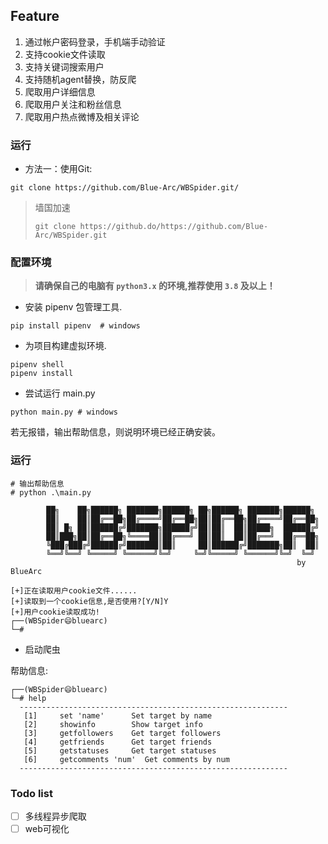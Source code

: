 ## Feature

1. 通过帐户密码登录，手机端手动验证
2. 支持cookie文件读取
3. 支持关键词搜索用户
5. 支持随机agent替换，防反爬
4. 爬取用户详细信息
5. 爬取用户关注和粉丝信息
6. 爬取用户热点微博及相关评论

### 运行 

- 方法一：使用Git:  

```shell
git clone https://github.com/Blue-Arc/WBSpider.git/
```

> 墙国加速
>  
> ```shell
> git clone https://github.do/https://github.com/Blue-Arc/WBSpider.git
> ```


### 配置环境  

> **请确保自己的电脑有 `python3.x` 的环境,推荐使用 `3.8` 及以上！**  

- 安装 pipenv 包管理工具.  

```shell
pip install pipenv  # windows
```

- 为项目构建虚拟环境.  

```shell
pipenv shell
pipenv install
```

- 尝试运行 main.py  

```shell
python main.py # windows
```

若无报错，输出帮助信息，则说明环境已经正确安装。

### 运行  

```shell
# 输出帮助信息
# python .\main.py

        ██╗    ██╗██████╗ ███████╗██████╗ ██╗██████╗ ███████╗██████╗
        ██║    ██║██╔══██╗██╔════╝██╔══██╗██║██╔══██╗██╔════╝██╔══██╗
        ██║ █╗ ██║██████╔╝███████╗██████╔╝██║██║  ██║█████╗  ██████╔╝
        ██║███╗██║██╔══██╗╚════██║██╔═══╝ ██║██║  ██║██╔══╝  ██╔══██╗
        ╚███╔███╔╝██████╔╝███████║██║     ██║██████╔╝███████╗██║  ██║
        ╚══╝╚══╝ ╚═════╝ ╚══════╝╚═╝     ╚═╝╚═════╝ ╚══════╝╚═╝  ╚═╝
                                                                by BlueArc

[+]正在读取用户cookie文件......
[+]读取到一个cookie信息,是否使用?[Y/N]Y
[+]用户cookie读取成功!
┌──(WBSpider😄bluearc)
└─# 
```

- 启动爬虫  

帮助信息:

```shell
┌──(WBSpider😄bluearc)
└─# help
  ------------------------------------------------------------
   [1]     set 'name'      Set target by name
   [2]     showinfo        Show target info
   [3]     getfollowers    Get target followers
   [4]     getfriends      Get target friends
   [5]     getstatuses     Get target statuses
   [6]     getcomments 'num'  Get comments by num
  ------------------------------------------------------------
```

### Todo list
- [ ] 多线程异步爬取
- [ ] web可视化

